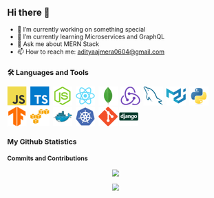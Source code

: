 ## Hi there 👋

- 🔭 I’m currently working on something special
- 🌱 I’m currently learning Microservices and GraphQL
- 💬 Ask me about MERN Stack
- 📫 How to reach me: adityaajmera0604@gmail.com

### 🛠️ Languages and Tools
 <div> 
  <img src="https://github.com/devicons/devicon/blob/master/icons/javascript/javascript-original.svg" title="JS" alt="JS" width="45" height="45"/>&nbsp;
  <img src="https://github.com/devicons/devicon/blob/master/icons/typescript/typescript-original.svg" title="TS" alt="JS" width="45" height="45"/>&nbsp;
  <img src="https://github.com/devicons/devicon/blob/master/icons/nodejs/nodejs-original.svg" title="NodeJS" alt="NodeJS" width="45" height="45"/>&nbsp;
  <img src="https://github.com/devicons/devicon/blob/master/icons/react/react-original.svg" title="React" alt="React" width="45" height="45"/>&nbsp;
  <img src="https://github.com/devicons/devicon/blob/master/icons/mongodb/mongodb-original.svg" title="Redux" alt="Redux " width="45" height="45"/>&nbsp;
  <img src="https://github.com/devicons/devicon/blob/master/icons/redux/redux-original.svg" title="MongoDB" alt="MongoDB" width="45" height="45"/>&nbsp;
  <img src="https://github.com/devicons/devicon/blob/master/icons/mysql/mysql-original.svg" title="MySQL"  alt="MySQL" width="45" height="45"/>&nbsp;
  <img src="https://github.com/devicons/devicon/blob/master/icons/materialui/materialui-original.svg" title="Material UI" alt="Material UI" width="45" height="45"/>&nbsp;
  <img src="https://github.com/devicons/devicon/blob/master/icons/python/python-original.svg" title="Python" **alt="Python" width="45" height="45"/>
  <img src="https://github.com/devicons/devicon/blob/master/icons/tensorflow/tensorflow-original.svg" title="TF"  alt="TF" width="45" height="45"/>&nbsp;
  <img src="https://github.com/devicons/devicon/blob/master/icons/amazonwebservices/amazonwebservices-original.svg" title="AWS" alt="AWS" width="45" height="45"/>&nbsp;
  <img src="https://github.com/devicons/devicon/blob/master/icons/docker/docker-original.svg" title="Docker" alt="Docker" width="45" height="45"/>&nbsp;
  <img src="https://github.com/devicons/devicon/blob/master/icons/kubernetes/kubernetes-plain.svg" title="Kubernetes" alt="Kubernetes" width="45" height="45"/>&nbsp;
  <img src="https://github.com/devicons/devicon/blob/master/icons/git/git-original.svg" title="Git" **alt="Git" width="45" height="45"/>
  <img src="https://github.com/devicons/devicon/blob/master/icons/django/django-original.svg" title="Django" **alt="Django" width="45" height="45"/>
 
</div>


### My Github Statistics

#### Commits and Contributions
<p align="center">
<img src="https://github-readme-stats.vercel.app/api?username=Aditya-06&show_icons=true&hide_border=true&&count_private=true&include_all_commits=true" /> 
<p>
<p align="center">  
<img src="https://github-readme-streak-stats.herokuapp.com?user=Aditya-06&theme=shades-of-purple&hide_border=true&date_format=j%20M%5B%20Y%5D" />
</p> 
